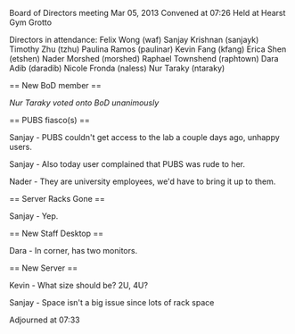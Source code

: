 Board of Directors meeting Mar 05, 2013
Convened at 07:26
Held at Hearst Gym Grotto

Directors in attendance:
Felix Wong (waf)
Sanjay Krishnan (sanjayk)
Timothy Zhu (tzhu)
Paulina Ramos (paulinar)
Kevin Fang (kfang)
Erica Shen (etshen)
Nader Morshed (morshed)
Raphael Townshend (raphtown)
Dara Adib (daradib)
Nicole Fronda (naless)
Nur Taraky (ntaraky)

== New BoD member ==

*Nur Taraky voted onto BoD unanimously*

== PUBS fiasco(s) == 

Sanjay - PUBS couldn't get access to the lab a couple days ago, unhappy users.

Sanjay - Also today user complained that PUBS was rude to her.    

Nader - They are university employees, we'd have to bring it up to them.  

== Server Racks Gone == 

Sanjay - Yep.   

== New Staff Desktop ==

Dara - In corner, has two monitors.

== New Server ==

Kevin - What size should be?  2U, 4U?

Sanjay - Space isn't a big issue since lots of rack space

Adjourned at 07:33
